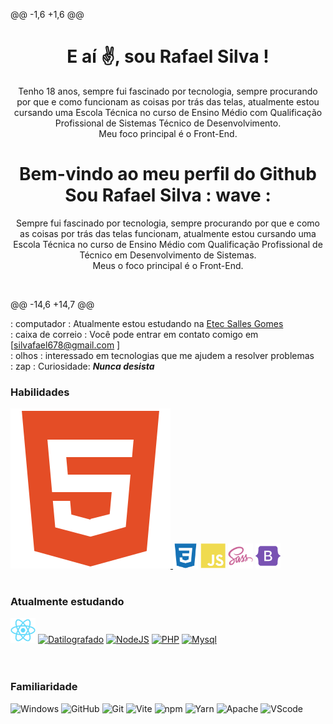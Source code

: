 @@ -1,6 +1,6 @@
<div align="center">
<h1 align="center"> E aí ✌️, sou Rafael Silva ! </h1>
<p>Tenho 18 anos, sempre fui fascinado por tecnologia, sempre procurando por que e como funcionam as coisas por trás das telas, atualmente estou cursando uma Escola Técnica no curso de Ensino Médio com Qualificação Profissional de Sistemas Técnico de Desenvolvimento.<br>Meu foco principal é o Front-End.</p>
<h1 align="center"> Bem-vindo ao meu perfil do Github Sou Rafael Silva : wave : </h1> 
<p>Sempre fui fascinado por tecnologia, sempre procurando por que e como as coisas por trás das telas funcionam, atualmente estou cursando uma Escola Técnica no curso de Ensino Médio com Qualificação Profissional de Técnico em Desenvolvimento de Sistemas.<br>Meus o foco principal é o Front-End.</p>
</div>
<br>

@@ -14,6 +14,7 @@

: computador : Atualmente estou estudando na [ Etec Salles Gomes ](https://www.cps.sp.gov.br/etecs/etec-salles-gomes/) <br>
: caixa de correio : 	 Você pode entrar em contato comigo em [silvafael678@gmail.com ]<br>
: olhos : interessado em tecnologias que me ajudem a resolver problemas <br>
: zap : Curiosidade: ***Nunca desista*** <br>

<h3>Habilidades</h3>
<a href="https://developer.mozilla.org/en-US/docs/Glossary/HTML5" target="_blank" rel="noreferrer"><img src="src/icons/skills/html5.svg " largura="40" altura="40" alt="HTML5" />
<a href="https://developer.mozilla.org/pt-BR/docs/Web/CSS" target="_blank" rel="noreferrer"><img src="src/icons/skills/css3.svg " width="40" height="40" alt="Css" /></a>
<a href="https://developer.mozilla.org/en-US/docs/Web/JavaScript" target="_blank" rel="noreferrer"><img src="src/icons/skills/javascript.svg " width="40" height="40" alt="Javascript" /></a>
<a href="https://sass-lang.com/" target="_blank" rel="noreferrer"><img src="src/icons/skills/sass.svg" width="40" height=" 40" alt="Sass" /></a>
<a href="https://getbootstrap.com/" target="_blank" rel="noreferrer"><img src="src/icons/skills/bootstrap.svg" width="40" height="40" alt="Bootstrap" /></a>
<br>
<br>
<h3>Atualmente estudando</h3>
<a href="https://reactjs.org/" target="_blank" rel="noreferrer"><img src="src/icons/skills/react.svg" width="40" height="40" alt="Reagir" /></a>
<a href="https://www.typescriptlang.org/" rel="nofollow"><img src="src/icons/currentlyStudying/typescript.svg" width="40" height="40" alt=" Datilografado"></a>
<a href="https://nodejs.org/en/" rel="nofollow"><img src="src/icons/currentlyStudying/nodejs.svg" width="40" height="40" alt=" NodeJS"></a>
<a href="https://www.php.net/" rel="nofollow"><img src="src/icons/currentlyStudying/php.svg" width="40" height="40" alt=" PHP"></a>
<a href="https://www.mysql.com" rel="nofollow"><img src="src/icons/currentlyStudying/mysql.svg" width="40" height="40" alt="Mysql "></a>
<br>
<br>
<br>
<h3>Familiaridade</h3>
<img src="src/icons/familiarity/windows.svg" width="40" height="40" alt="Windows">
<img src="src/icons/familiarity/github.svg" width="40" height="40" alt="GitHub">
<img src="src/icons/familiarity/git.svg" width="40" height="40" alt="Git">
<img src="src/icons/familiarity/vitejs.svg" width="40" height="40" alt="Vite">
<img src="src/icons/familiarity/npm.svg" width="40" height="40" alt="npm">
<img src="src/icons/familiarity/yarn.svg" width="40" height="40" alt="Yarn">
<img src="src/icons/familiarity/apache.svg" width="40" height="40" alt="Apache">
<img src="src/icons/familiarity/vscode.svg" width="40" height="40" alt="VScode">
</div>
</main>
